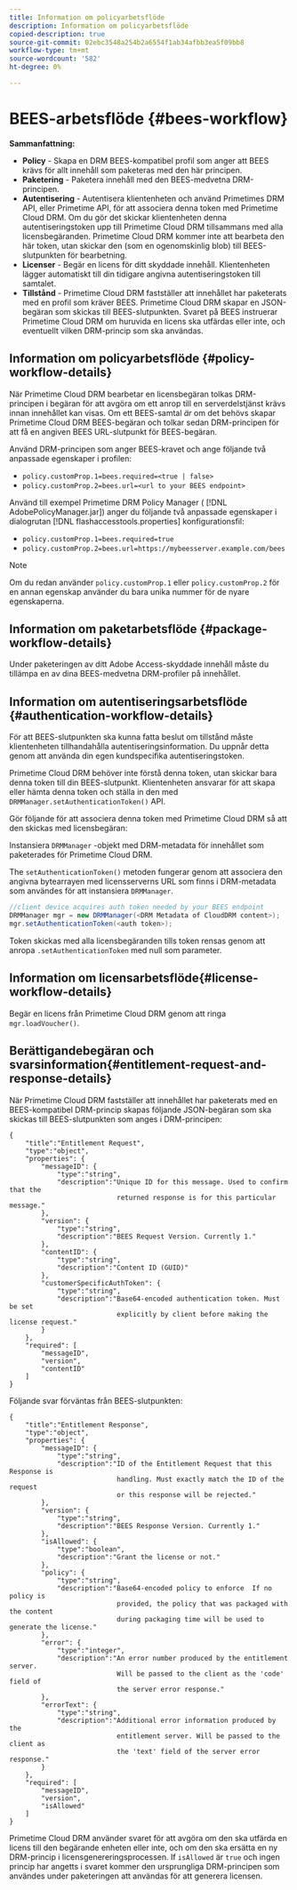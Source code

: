 ```yaml
---
title: Information om policyarbetsflöde
description: Information om policyarbetsflöde
copied-description: true
source-git-commit: 02ebc3548a254b2a6554f1ab34afbb3ea5f09bb8
workflow-type: tm+mt
source-wordcount: '582'
ht-degree: 0%

---
```


# BEES-arbetsflöde {#bees-workflow}

**Sammanfattning:**

* **Policy** - Skapa en DRM BEES-kompatibel profil som anger att BEES krävs för allt innehåll som paketeras med den här principen.
* **Paketering** - Paketera innehåll med den BEES-medvetna DRM-principen.
* **Autentisering** - Autentisera klientenheten och använd Primetimes DRM API, eller Primetime API, för att associera denna token med Primetime Cloud DRM. Om du gör det skickar klientenheten denna autentiseringstoken upp till Primetime Cloud DRM tillsammans med alla licensbegäranden. Primetime Cloud DRM kommer inte att bearbeta den här token, utan skickar den (som en ogenomskinlig blob) till BEES-slutpunkten för bearbetning.
* **Licenser** - Begär en licens för ditt skyddade innehåll. Klientenheten lägger automatiskt till din tidigare angivna autentiseringstoken till samtalet.
* **Tillstånd** - Primetime Cloud DRM fastställer att innehållet har paketerats med en profil som kräver BEES. Primetime Cloud DRM skapar en JSON-begäran som skickas till BEES-slutpunkten. Svaret på BEES instruerar Primetime Cloud DRM om huruvida en licens ska utfärdas eller inte, och eventuellt vilken DRM-princip som ska användas.

## Information om policyarbetsflöde {#policy-workflow-details}

När Primetime Cloud DRM bearbetar en licensbegäran tolkas DRM-principen i begäran för att avgöra om ett anrop till en serverdelstjänst krävs innan innehållet kan visas. Om ett BEES-samtal *är* om det behövs skapar Primetime Cloud DRM BEES-begäran och tolkar sedan DRM-principen för att få en angiven BEES URL-slutpunkt för BEES-begäran.

Använd DRM-principen som anger BEES-kravet och ange följande två anpassade egenskaper i profilen:

* `policy.customProp.1=bees.required=<true | false>`
* `policy.customProp.2=bees.url=<url to your BEES endpoint>`

<!--<a id="example_F617FC49A4824C0CB234C92E57D876D3"></a>-->

Använd till exempel Primetime DRM Policy Manager ( [!DNL AdobePolicyManager.jar]) anger du följande två anpassade egenskaper i dialogrutan [!DNL flashaccesstools.properties] konfigurationsfil:

* `policy.customProp.1=bees.required=true`
* `policy.customProp.2=bees.url=https://mybeesserver.example.com/bees`

>[!NOTE]
>
>Om du redan använder `policy.customProp.1` eller `policy.customProp.2` för en annan egenskap använder du bara unika nummer för de nyare egenskaperna.

## Information om paketarbetsflöde {#package-workflow-details}

Under paketeringen av ditt Adobe Access-skyddade innehåll måste du tillämpa en av dina BEES-medvetna DRM-profiler på innehållet.

## Information om autentiseringsarbetsflöde {#authentication-workflow-details}

För att BEES-slutpunkten ska kunna fatta beslut om tillstånd måste klientenheten tillhandahålla autentiseringsinformation. Du uppnår detta genom att använda din egen kundspecifika autentiseringstoken.

Primetime Cloud DRM behöver inte förstå denna token, utan skickar bara denna token till din BEES-slutpunkt. Klientenheten ansvarar för att skapa eller hämta denna token och ställa in den med `DRMManager.setAuthenticationToken()` API.

Gör följande för att associera denna token med Primetime Cloud DRM så att den skickas med licensbegäran:

Instansiera `DRMManager` -objekt med DRM-metadata för innehållet som paketerades för Primetime Cloud DRM.

The `setAuthenticationToken()` metoden fungerar genom att associera den angivna bytearrayen med licensserverns URL som finns i DRM-metadata som användes för att instansiera `DRMManager`.

```java
//client device acquires auth token needed by your BEES endpoint  
DRMManager mgr = new DRMManager(<DRM Metadata of CloudDRM content>);  
mgr.setAuthenticationToken(<auth token>);
```

Token skickas med alla licensbegäranden tills token rensas genom att anropa `.setAuthenticationToken` med null som parameter.

## Information om licensarbetsflöde{#license-workflow-details}

Begär en licens från Primetime Cloud DRM genom att ringa `mgr.loadVoucher()`.

## Berättigandebegäran och svarsinformation{#entitlement-request-and-response-details}

När Primetime Cloud DRM fastställer att innehållet har paketerats med en BEES-kompatibel DRM-princip skapas följande JSON-begäran som ska skickas till BEES-slutpunkten som anges i DRM-principen:

```
{
    "title":"Entitlement Request",
    "type":"object",
    "properties": {
        "messageID": {
            "type":"string",
            "description":"Unique ID for this message. Used to confirm that the
                           returned response is for this particular message."
        },
        "version": {
            "type":"string",
            "description":"BEES Request Version. Currently 1."
        },
        "contentID": {
            "type":"string",
            "description":"Content ID (GUID)"
        },
        "customerSpecificAuthToken": {
            "type":"string",
            "description":"Base64-encoded authentication token. Must be set
                           explicitly by client before making the license request."
        }
    },
    "required": [
        "messageID",
        "version",
        "contentID"
    ]
}
```

Följande svar förväntas från BEES-slutpunkten:

```
{
    "title":"Entitlement Response",
    "type":"object",
    "properties": {
        "messageID": {
            "type":"string",
            "description":"ID of the Entitlement Request that this Response is
                           handling. Must exactly match the ID of the request
                           or this response will be rejected."
        },
        "version": {
            "type":"string",
            "description":"BEES Response Version. Currently 1."
        },
        "isAllowed": {
            "type":"boolean",
            "description":"Grant the license or not."
        },
        "policy": {
            "type":"string",
            "description":"Base64-encoded policy to enforce  If no policy is
                           provided, the policy that was packaged with the content
                           during packaging time will be used to generate the license."
        },
        "error": {
            "type":"integer",
            "description":"An error number produced by the entitlement server.
                           Will be passed to the client as the 'code' field of
                           the server error response."
        },
        "errorText": {
            "type":"string",
            "description":"Additional error information produced by the
                           entitlement server. Will be passed to the client as
                           the 'text' field of the server error response."
        }
    },
    "required": [
        "messageID",
        "version",
        "isAllowed"
    ]
}
```

Primetime Cloud DRM använder svaret för att avgöra om den ska utfärda en licens till den begärande enheten eller inte, och om den ska ersätta en ny DRM-princip i licensgenereringsprocessen. If `isAllowed` är `true` och ingen princip har angetts i svaret kommer den ursprungliga DRM-principen som användes under paketeringen att användas för att generera licensen.
